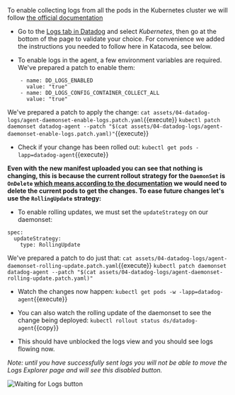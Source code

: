 To enable collecting logs from all the pods in the Kubernetes cluster we will
follow [the official documentation](https://docs.datadoghq.com/agent/kubernetes/daemonset_setup/?tab=k8sfile#log-collection)

* Go to the [Logs tab in Datadog](https://app.datadoghq.com/logs/onboarding/container) and select *Kubernetes*, 
  then go at the bottom of the page to validate your choice. For
  convenience we added the instructions you needed to follow here in Katacoda, see
  below.

* To enable logs in the agent, a few environment variables are required. We've prepared a patch to enable them:
```
    - name: DD_LOGS_ENABLED
      value: "true"
    - name: DD_LOGS_CONFIG_CONTAINER_COLLECT_ALL
      value: "true"
```

We've prepared a patch to apply the change:
`cat assets/04-datadog-logs/agent-daemonset-enable-logs.patch.yaml`{{execute}}
`kubectl patch daemonset datadog-agent --patch "$(cat assets/04-datadog-logs/agent-daemonset-enable-logs.patch.yaml)"`{{execute}}

* Check if your change has been rolled out:
`kubectl get pods -lapp=datadog-agent`{{execute}}

**Even with the new manifest uploaded you can see that nothing is changing, this
is because the current rollout strategy for the `DaemonSet` is `OnDelete` [which
means according to the documentation](https://kubernetes.io/docs/tasks/manage-daemon/update-daemon-set/) we
would need to delete the current pods to get the changes. To ease future changes
let's use the `RollingUpdate` strategy:**

* To enable rolling updates, we must set the `updateStrategy` on our daemonset:
```
spec:
  updateStrategy:
    type: RollingUpdate
```

We've prepared a patch to do just that:
`cat assets/04-datadog-logs/agent-daemonset-rolling-update.patch.yaml`{{execute}}
`kubectl patch daemonset datadog-agent --patch "$(cat assets/04-datadog-logs/agent-daemonset-rolling-update.patch.yaml)"`

* Watch the changes now happen:
`kubectl get pods -w -lapp=datadog-agent`{{execute}}

* You can also watch the rolling update of the daemonset to see the change being deployed:
`kubectl rollout status ds/datadog-agent`{{copy}}

* This should have unblocked the logs view and you should see logs flowing now.

_Note: until you have successfully sent logs you will not be able to move the
Logs Explorer page and will see this disabled button._

![Waiting for Logs button](https://cl.ly/25a21f0cb5a1/Screenshot%2525202019-07-10%252520at%25252013.39.04.png)
